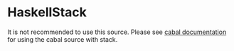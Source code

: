 # HaskellStack

It is not recommended to use this source.  Please see [cabal documentation](./cabal.md) for using the cabal source with stack.
